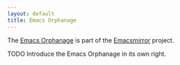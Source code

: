 ```yaml
---
layout: default
title: Emacs Orphanage
---
```


The [Emacs Orphanage][o] is part of the [Emacsmirror] project.

TODO Introduce the Emacs Orphanage in its own right.

[emacsmirror]:     https://emacsmirror.net/
[emacsattic]:      https://emacsmirror.net/attic/
[emacsorphanage]:  https://emacsmirror.net/orphanage/
[emacscollective]: https://emacsmirror.net/collective/
[m]:               https://github.com/emacsmirror/
[a]:               https://github.com/emacsattic/
[o]:               https://github.com/emacsorphanage/
[c]:               https://github.com/emacscollective/

